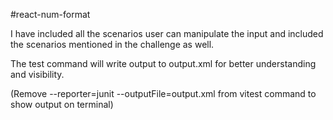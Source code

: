 #react-num-format

I have included all the scenarios user can manipulate the input and included the scenarios mentioned in the challenge as well.

The test command will write output to output.xml for better understanding and visibility.

(Remove --reporter=junit --outputFile=output.xml from vitest command to show output on terminal)